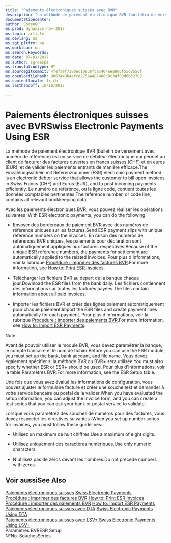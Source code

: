 ```yaml
---
title: "Paiements électroniques suisses avec BVR"
description: "La méthode de paiement électronique BVR (bulletin de versement avec numéro de référence) est un service de débiteur électronique qui permet au client de facturer des factures ouvertes en francs suisses (CHF) et en euros (EUR), et de valider les paiements entrants de manière efficace. Le numéro de référence, ou la ligne code, contient toutes les données comptables pertinentes."
documentationcenter: 
author: SorenGP
ms.prod: dynamics-nav-2017
ms.topic: article
ms.devlang: na
ms.tgt_pltfrm: na
ms.workload: na
ms.search.keywords: 
ms.date: 07/01/2017
ms.author: sgroespe
ms.translationtype: HT
ms.sourcegitcommit: 4fefaef7380ac10836fcac404eea006f55d8556f
ms.openlocfilehash: 9063443b4efc8275aa487406c8c34f00d6b52782
ms.contentlocale: fr-ch
ms.lasthandoff: 10/16/2017

---
```

# <a name="swiss-electronic-payments-using-esr"></a><span data-ttu-id="96c0a-104">Paiements électroniques suisses avec BVR</span><span class="sxs-lookup"><span data-stu-id="96c0a-104">Swiss Electronic Payments Using ESR</span></span>
<span data-ttu-id="96c0a-105">La méthode de paiement électronique BVR (bulletin de versement avec numéro de référence) est un service de débiteur électronique qui permet au client de facturer des factures ouvertes en francs suisses (CHF) et en euros (EUR), et de valider les paiements entrants de manière efficace.</span><span class="sxs-lookup"><span data-stu-id="96c0a-105">The Einzahlungsschein mit Referenznummer (ESR) electronic payment method is an electronic debtor service that allows the customer to bill open invoices in Swiss Francs (CHF) and Euros (EUR), and to post incoming payments efficiently.</span></span> <span data-ttu-id="96c0a-106">Le numéro de référence, ou la ligne code, contient toutes les données comptables pertinentes.</span><span class="sxs-lookup"><span data-stu-id="96c0a-106">The reference number, or code line, contains all relevant bookkeeping data.</span></span>  
  
 <span data-ttu-id="96c0a-107">Avec les paiements électroniques BVR, vous pouvez réaliser les opérations suivantes :</span><span class="sxs-lookup"><span data-stu-id="96c0a-107">With ESR electronic payments, you can do the following:</span></span>  
  
-   <span data-ttu-id="96c0a-108">Envoyer des bordereaux de paiement BVR avec des numéros de référence uniques sur les factures.</span><span class="sxs-lookup"><span data-stu-id="96c0a-108">Send ESR payment slips with unique reference numbers on the invoices.</span></span> <span data-ttu-id="96c0a-109">En raison des numéros de références BVR uniques, les paiements pour déclaration sont automatiquement appliqués aux factures respectives.</span><span class="sxs-lookup"><span data-stu-id="96c0a-109">Because of the unique ESR reference numbers, the payments for settlement are automatically applied to the related invoices.</span></span> <span data-ttu-id="96c0a-110">Pour plus d'informations, voir la rubrique [Procédure : imprimer des factures BVR](how-to-print-esr-invoices.md).</span><span class="sxs-lookup"><span data-stu-id="96c0a-110">For more information, see [How to: Print ESR Invoices](how-to-print-esr-invoices.md).</span></span>  
  
-   <span data-ttu-id="96c0a-111">Télécharger les fichiers BVR au départ de la banque chaque jour.</span><span class="sxs-lookup"><span data-stu-id="96c0a-111">Download the ESR files from the bank daily.</span></span> <span data-ttu-id="96c0a-112">Les fichiers contiennent des informations sur toutes les factures payées.</span><span class="sxs-lookup"><span data-stu-id="96c0a-112">The files contain information about all paid invoices.</span></span>  
  
-   <span data-ttu-id="96c0a-113">Importer les fichiers BVR et créer des lignes paiement automatiquement pour chaque paiement.</span><span class="sxs-lookup"><span data-stu-id="96c0a-113">Import the ESR files and create payment lines automatically for each payment.</span></span> <span data-ttu-id="96c0a-114">Pour plus d'informations, voir la rubrique [Procédure : importer des paiements BVR](how-to-import-esr-payments.md).</span><span class="sxs-lookup"><span data-stu-id="96c0a-114">For more information, see [How to: Import ESR Payments](how-to-import-esr-payments.md).</span></span>  
  
> [!NOTE]  
>  <span data-ttu-id="96c0a-115">Avant de pouvoir utiliser le module BVR, vous devez paramétrer la banque, le compte bancaire et le nom de fichier.</span><span class="sxs-lookup"><span data-stu-id="96c0a-115">Before you can use the ESR module, you must set up the bank, bank account, and file name.</span></span> <span data-ttu-id="96c0a-116">Vous devez également spécifier si la méthode BVR ou BVR+ sera utilisée.</span><span class="sxs-lookup"><span data-stu-id="96c0a-116">You must also specify whether ESR or ESR+ should be used.</span></span> <span data-ttu-id="96c0a-117">Pour plus d'informations, voir la table Paramètres BVR.</span><span class="sxs-lookup"><span data-stu-id="96c0a-117">For more information, see the ESR Setup table.</span></span>  
  
 <span data-ttu-id="96c0a-118">Une fois que vous avez évalué les informations de configuration, vous pouvez ajuster le formulaire facture et créer une souche test et demander à votre service bancaire ou postal de la valider.</span><span class="sxs-lookup"><span data-stu-id="96c0a-118">When you have evaluated the setup information, you can adjust the invoice form, and you can create a test series that you can ask your bank or postal service to validate.</span></span>  
  
 <span data-ttu-id="96c0a-119">Lorsque vous paramétrez des souches de numéros pour des factures, vous devez respecter les directives suivantes :</span><span class="sxs-lookup"><span data-stu-id="96c0a-119">When you set up number series for invoices, you must follow these guidelines:</span></span>  
  
-   <span data-ttu-id="96c0a-120">Utilisez un maximum de huit chiffres.</span><span class="sxs-lookup"><span data-stu-id="96c0a-120">Use a maximum of eight digits.</span></span>  
  
-   <span data-ttu-id="96c0a-121">Utilisez uniquement des caractères numériques.</span><span class="sxs-lookup"><span data-stu-id="96c0a-121">Use only numeric characters.</span></span>  
  
-   <span data-ttu-id="96c0a-122">N'utilisez pas de zéros devant les nombres.</span><span class="sxs-lookup"><span data-stu-id="96c0a-122">Do not precede numbers with zeros.</span></span>  
  
## <a name="see-also"></a><span data-ttu-id="96c0a-123">Voir aussi</span><span class="sxs-lookup"><span data-stu-id="96c0a-123">See Also</span></span>  
 <span data-ttu-id="96c0a-124">[Paiements électroniques suisses](swiss-electronic-payments.md) </span><span class="sxs-lookup"><span data-stu-id="96c0a-124">[Swiss Electronic Payments](swiss-electronic-payments.md) </span></span>  
 <span data-ttu-id="96c0a-125">[Procédure : imprimer des factures BVR](how-to-print-esr-invoices.md) </span><span class="sxs-lookup"><span data-stu-id="96c0a-125">[How to: Print ESR Invoices](how-to-print-esr-invoices.md) </span></span>  
 <span data-ttu-id="96c0a-126">[Procédure : importer des paiements BVR](how-to-import-esr-payments.md) </span><span class="sxs-lookup"><span data-stu-id="96c0a-126">[How to: Import ESR Payments](how-to-import-esr-payments.md) </span></span>  
 <span data-ttu-id="96c0a-127">[Paiements électroniques suisses avec DTA](swiss-electronic-payments-using-dta.md) </span><span class="sxs-lookup"><span data-stu-id="96c0a-127">[Swiss Electronic Payments Using DTA](swiss-electronic-payments-using-dta.md) </span></span>  
 <span data-ttu-id="96c0a-128">[Paiements électroniques suisses avec LSV+](swiss-electronic-payments-using-lsv-.md) </span><span class="sxs-lookup"><span data-stu-id="96c0a-128">[Swiss Electronic Payments Using LSV+](swiss-electronic-payments-using-lsv-.md) </span></span>  
 <span data-ttu-id="96c0a-129">Paramètres BVR</span><span class="sxs-lookup"><span data-stu-id="96c0a-129">ESR Setup</span></span>   
 <span data-ttu-id="96c0a-130">N°</span><span class="sxs-lookup"><span data-stu-id="96c0a-130">No.</span></span> <span data-ttu-id="96c0a-131">Souches</span><span class="sxs-lookup"><span data-stu-id="96c0a-131">Series</span></span>
